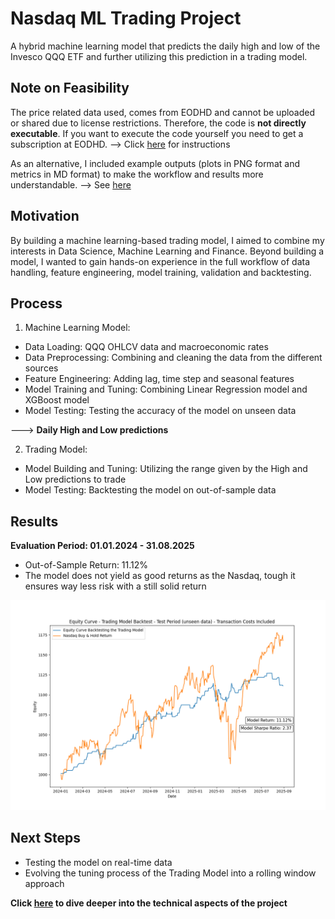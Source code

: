 # Nasdaq ML Trading Project

A hybrid machine learning model that predicts the daily high and low 
of the Invesco QQQ ETF and further utilizing this prediction in a trading model.

## Note on Feasibility
The price related data used, comes from EODHD and cannot be uploaded or shared due to license restrictions. Therefore, the code is **not directly executable**.
If you want to execute the code yourself you need to get a subscription at EODHD.
--> Click [here](docs/instructions.md) for instructions

As an alternative, I included example outputs (plots in PNG format and metrics in MD format) to make the workflow and results more understandable.
--> See [here](results/results.md)

## Motivation
By building a machine learning-based trading model, I aimed to combine my interests in Data Science, Machine Learning and Finance.
Beyond building a model, I wanted to gain hands-on experience in the full workflow of data handling, feature engineering, model training, validation and backtesting.

## Process
1. Machine Learning Model:
- Data Loading: QQQ OHLCV data and macroeconomic rates
- Data Preprocessing: Combining and cleaning the data from the different sources
- Feature Engineering: Adding lag, time step and seasonal features
- Model Training and Tuning: Combining Linear Regression model and XGBoost model
- Model Testing: Testing the accuracy of the model on unseen data

---> **Daily High and Low predictions**

2. Trading Model:
- Model Building and Tuning: Utilizing the range given by the High and Low 
predictions to trade
- Model Testing: Backtesting the model on out-of-sample data

## Results
**Evaluation Period: 01.01.2024 - 31.08.2025**
- Out-of-Sample Return: 11.12%
- The model does not yield as good returns as the Nasdaq, tough it ensures way less risk with a still solid return

![Equity_curve](results/plots/equity_curve_costs_test.png)

## Next Steps

- Testing the model on real-time data
- Evolving the tuning process of the Trading Model into a rolling window approach

**Click [here](docs/technical_insights.md) to dive deeper into the technical aspects of the project** 